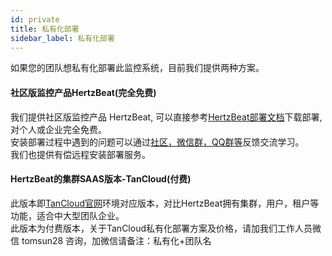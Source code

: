 ```yaml
---
id: private  
title: 私有化部署    
sidebar_label: 私有化部署     
---
```

如果您的团队想私有化部署此监控系统，目前我们提供两种方案。   

#### 社区版监控产品HertzBeat(完全免费)   

我们提供社区版监控产品 HertzBeat, 可以直接参考[HertzBeat部署文档](/docs)下载部署, 对个人或企业完全免费。  
安装部署过程中遇到的问题可以通过[社区，微信群，QQ群等](/docs/others/contact)反馈交流学习。  
我们也提供有偿远程安装部署服务。

#### HertzBeat的集群SAAS版本-TanCloud(付费)      

此版本即[TanCloud官网](https://console.tancloud.cn)环境对应版本，对比HertzBeat拥有集群，用户，租户等功能，适合中大型团队企业。  
此版本为付费版本，关于TanCloud私有化部署方案及价格，请加我们工作人员微信 tomsun28 咨询，加微信请备注：私有化+团队名   
